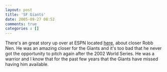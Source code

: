 ```yaml
---
layout: post
title: 'SF Giants'
date: 2005-09-27 08:52
comments: true
categories : []
---  
```


There's an great story up over at ESPN located <a href="http://sports.espn.go.com/espn/eticket/story?page=nen">here</a>, about closer Robb Nen. He was an amazing closer for the Giants and it's too bad that he never got the opportunity to pitch again after the 2002 World Series. He was a warrior and I know that for the past few years that the Giants have missed having him available.



